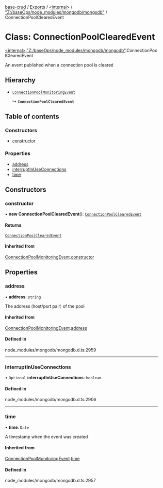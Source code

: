 [base-crud](../README.md) / [Exports](../modules.md) / [\<internal\>](../modules/internal_.md) / ["Z:/baseOps/node\_modules/mongodb/mongodb"](../modules/internal_._Z__baseOps_node_modules_mongodb_mongodb_.md) / ConnectionPoolClearedEvent

# Class: ConnectionPoolClearedEvent

[\<internal\>](../modules/internal_.md).["Z:/baseOps/node\_modules/mongodb/mongodb"](../modules/internal_._Z__baseOps_node_modules_mongodb_mongodb_.md).ConnectionPoolClearedEvent

An event published when a connection pool is cleared

## Hierarchy

- [`ConnectionPoolMonitoringEvent`](internal_._Z__baseOps_node_modules_mongodb_mongodb_.ConnectionPoolMonitoringEvent.md)

  ↳ **`ConnectionPoolClearedEvent`**

## Table of contents

### Constructors

- [constructor](internal_._Z__baseOps_node_modules_mongodb_mongodb_.ConnectionPoolClearedEvent.md#constructor)

### Properties

- [address](internal_._Z__baseOps_node_modules_mongodb_mongodb_.ConnectionPoolClearedEvent.md#address)
- [interruptInUseConnections](internal_._Z__baseOps_node_modules_mongodb_mongodb_.ConnectionPoolClearedEvent.md#interruptinuseconnections)
- [time](internal_._Z__baseOps_node_modules_mongodb_mongodb_.ConnectionPoolClearedEvent.md#time)

## Constructors

### constructor

• **new ConnectionPoolClearedEvent**(): [`ConnectionPoolClearedEvent`](internal_._Z__baseOps_node_modules_mongodb_mongodb_.ConnectionPoolClearedEvent.md)

#### Returns

[`ConnectionPoolClearedEvent`](internal_._Z__baseOps_node_modules_mongodb_mongodb_.ConnectionPoolClearedEvent.md)

#### Inherited from

[ConnectionPoolMonitoringEvent](internal_._Z__baseOps_node_modules_mongodb_mongodb_.ConnectionPoolMonitoringEvent.md).[constructor](internal_._Z__baseOps_node_modules_mongodb_mongodb_.ConnectionPoolMonitoringEvent.md#constructor)

## Properties

### address

• **address**: `string`

The address (host/port pair) of the pool

#### Inherited from

[ConnectionPoolMonitoringEvent](internal_._Z__baseOps_node_modules_mongodb_mongodb_.ConnectionPoolMonitoringEvent.md).[address](internal_._Z__baseOps_node_modules_mongodb_mongodb_.ConnectionPoolMonitoringEvent.md#address)

#### Defined in

node_modules/mongodb/mongodb.d.ts:2959

___

### interruptInUseConnections

• `Optional` **interruptInUseConnections**: `boolean`

#### Defined in

node_modules/mongodb/mongodb.d.ts:2906

___

### time

• **time**: `Date`

A timestamp when the event was created

#### Inherited from

[ConnectionPoolMonitoringEvent](internal_._Z__baseOps_node_modules_mongodb_mongodb_.ConnectionPoolMonitoringEvent.md).[time](internal_._Z__baseOps_node_modules_mongodb_mongodb_.ConnectionPoolMonitoringEvent.md#time)

#### Defined in

node_modules/mongodb/mongodb.d.ts:2957
